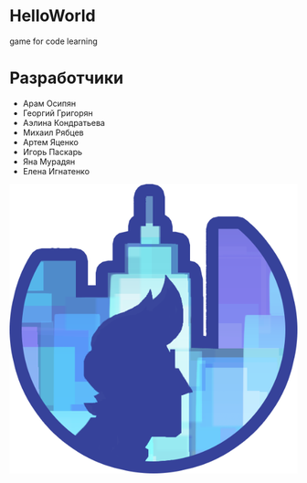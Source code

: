 # HelloWorld
game for code learning

# Разработчики 
- Арам Осипян
- Георгий Григорян
- Аэлина Кондратьева
- Михаил Рябцев
- Артем Яценко
- Игорь Паскарь
- Яна Мурадян
- Елена Игнатенко


![N|Solid](https://github.com/Aram-Osipyan/HelloWorld/blob/master/ICON%20(1).png)

